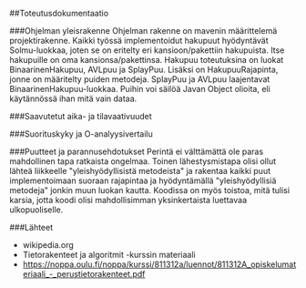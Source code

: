 ##Toteutusdokumentaatio

###Ohjelman yleisrakenne
Ohjelman rakenne on mavenin määrittelemä projektirakenne. Kaikki työssä 
implementoidut hakupuut hyödyntävät Solmu-luokkaa, joten se on eritelty eri kansioon/pakettiin hakupuista.
Itse hakupuille on oma kansionsa/pakettinsa. Hakupuu toteutuksina on luokat 
BinaarinenHakupuu, AVLpuu ja SplayPuu. Lisäksi on HakupuuRajapinta, jonne on
määritelty puiden metodeja. SplayPuu ja AVLpuu laajentavat BinaarinenHakupuu-luokkaa.
Puihin voi säilöä Javan Object olioita, eli käytännössä ihan mitä vain dataa.

###Saavutetut aika- ja tilavaativuudet

###Suorituskyky ja O-analyysivertailu

###Puutteet ja parannusehdotukset
Perintä ei välttämättä ole paras mahdollinen tapa ratkaista ongelmaa. Toinen lähestysmistapa olisi ollut lähteä liikkeelle "yleishyödyllisistä metodeista" ja rakentaa kaikki puut implementoimaan suoraan rajapintaa ja
hyödyntämällä "yleishyödyllisiä metodeja" jonkin muun luokan kautta. Koodissa on myös toistoa, mitä tulisi karsia, jotta koodi olisi mahdollisimman yksinkertaista luettavaa ulkopuoliselle.

###Lähteet
* wikipedia.org
* Tietorakenteet ja algoritmit -kurssin materiaali
* https://noppa.oulu.fi/noppa/kurssi/811312a/luennot/811312A_opiskelumateriaali_-_perustietorakenteet.pdf
